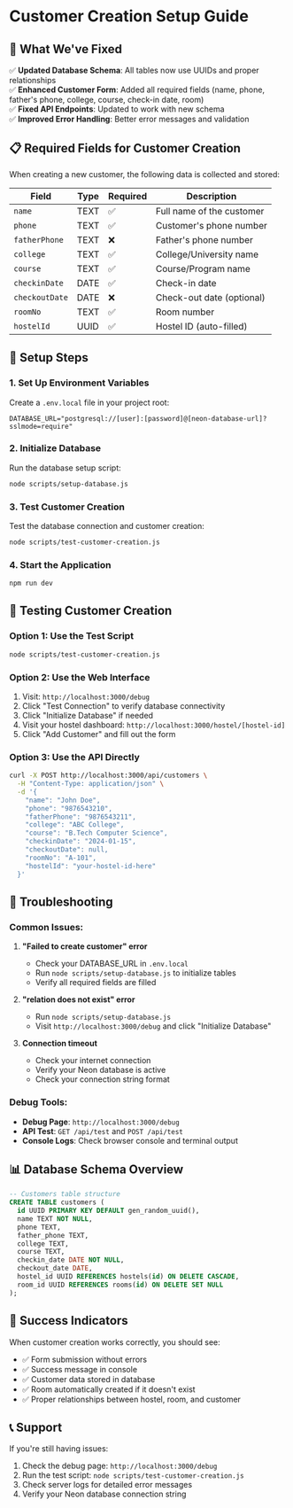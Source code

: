 # Customer Creation Setup Guide

## 🎯 What We've Fixed

✅ **Updated Database Schema**: All tables now use UUIDs and proper relationships  
✅ **Enhanced Customer Form**: Added all required fields (name, phone, father's phone, college, course, check-in date, room)  
✅ **Fixed API Endpoints**: Updated to work with new schema  
✅ **Improved Error Handling**: Better error messages and validation  

## 📋 Required Fields for Customer Creation

When creating a new customer, the following data is collected and stored:

| Field | Type | Required | Description |
|-------|------|----------|-------------|
| `name` | TEXT | ✅ | Full name of the customer |
| `phone` | TEXT | ✅ | Customer's phone number |
| `fatherPhone` | TEXT | ❌ | Father's phone number |
| `college` | TEXT | ✅ | College/University name |
| `course` | TEXT | ✅ | Course/Program name |
| `checkinDate` | DATE | ✅ | Check-in date |
| `checkoutDate` | DATE | ❌ | Check-out date (optional) |
| `roomNo` | TEXT | ✅ | Room number |
| `hostelId` | UUID | ✅ | Hostel ID (auto-filled) |

## 🚀 Setup Steps

### 1. Set Up Environment Variables
Create a `.env.local` file in your project root:
```env
DATABASE_URL="postgresql://[user]:[password]@[neon-database-url]?sslmode=require"
```

### 2. Initialize Database
Run the database setup script:
```bash
node scripts/setup-database.js
```

### 3. Test Customer Creation
Test the database connection and customer creation:
```bash
node scripts/test-customer-creation.js
```

### 4. Start the Application
```bash
npm run dev
```

## 🧪 Testing Customer Creation

### Option 1: Use the Test Script
```bash
node scripts/test-customer-creation.js
```

### Option 2: Use the Web Interface
1. Visit: `http://localhost:3000/debug`
2. Click "Test Connection" to verify database connectivity
3. Click "Initialize Database" if needed
4. Visit your hostel dashboard: `http://localhost:3000/hostel/[hostel-id]`
5. Click "Add Customer" and fill out the form

### Option 3: Use the API Directly
```bash
curl -X POST http://localhost:3000/api/customers \
  -H "Content-Type: application/json" \
  -d '{
    "name": "John Doe",
    "phone": "9876543210",
    "fatherPhone": "9876543211",
    "college": "ABC College",
    "course": "B.Tech Computer Science",
    "checkinDate": "2024-01-15",
    "checkoutDate": null,
    "roomNo": "A-101",
    "hostelId": "your-hostel-id-here"
  }'
```

## 🔧 Troubleshooting

### Common Issues:

1. **"Failed to create customer" error**
   - Check your DATABASE_URL in `.env.local`
   - Run `node scripts/setup-database.js` to initialize tables
   - Verify all required fields are filled

2. **"relation does not exist" error**
   - Run `node scripts/setup-database.js`
   - Visit `http://localhost:3000/debug` and click "Initialize Database"

3. **Connection timeout**
   - Check your internet connection
   - Verify your Neon database is active
   - Check your connection string format

### Debug Tools:
- **Debug Page**: `http://localhost:3000/debug`
- **API Test**: `GET /api/test` and `POST /api/test`
- **Console Logs**: Check browser console and terminal output

## 📊 Database Schema Overview

```sql
-- Customers table structure
CREATE TABLE customers (
  id UUID PRIMARY KEY DEFAULT gen_random_uuid(),
  name TEXT NOT NULL,
  phone TEXT,
  father_phone TEXT,
  college TEXT,
  course TEXT,
  checkin_date DATE NOT NULL,
  checkout_date DATE,
  hostel_id UUID REFERENCES hostels(id) ON DELETE CASCADE,
  room_id UUID REFERENCES rooms(id) ON DELETE SET NULL
);
```

## 🎉 Success Indicators

When customer creation works correctly, you should see:
- ✅ Form submission without errors
- ✅ Success message in console
- ✅ Customer data stored in database
- ✅ Room automatically created if it doesn't exist
- ✅ Proper relationships between hostel, room, and customer

## 📞 Support

If you're still having issues:
1. Check the debug page: `http://localhost:3000/debug`
2. Run the test script: `node scripts/test-customer-creation.js`
3. Check server logs for detailed error messages
4. Verify your Neon database connection string 